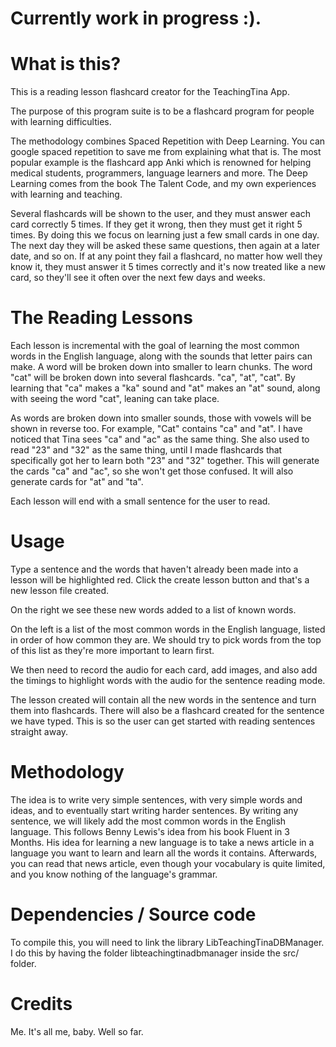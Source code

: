 # Currently work in progress :).

# What is this?
This is a reading lesson flashcard creator for the TeachingTina App.

The purpose of this program suite is to be a flashcard program for people with learning difficulties.

The methodology combines Spaced Repetition with Deep Learning.
You can google spaced repetition to save me from explaining what that is. The most popular example is the flashcard app Anki which is renowned for helping medical students, programmers, language learners and more.
The Deep Learning comes from the book The Talent Code, and my own experiences with learning and teaching.

Several flashcards will be shown to the user, and they must answer each card correctly 5 times. If they get it wrong, then they must get it right 5 times.
By doing this we focus on learning just a few small cards in one day. The next day they will be asked these same questions, then again at a later date, and so on. If at any point they fail a flashcard, no matter how well they know it, they must answer it 5 times correctly and it's now treated like a new card, so they'll see it often over the next few days and weeks.

# The Reading Lessons
Each lesson is incremental with the goal of learning the most common words in the English language, along with the sounds that letter pairs can make.
A word will be broken down into smaller to learn chunks. The word "cat" will be broken down into several flashcards. "ca", "at", "cat". By learning that "ca" makes a "ka" sound and "at" makes an "at" sound, along with seeing the word "cat", leaning can take place.

As words are broken down into smaller sounds, those with vowels will be shown in reverse too. For example, "Cat" contains "ca" and "at". I have noticed that Tina sees "ca" and "ac" as the same thing. She also used to read "23" and "32" as the same thing, until I made flashcards that specifically got her to learn both "23" and "32" together. This will generate the cards "ca" and "ac", so she won't get those confused. It will also generate cards for "at" and "ta".

Each lesson will end with a small sentence for the user to read.

# Usage
Type a sentence and the words that haven't already been made into a lesson will be highlighted red.
Click the create lesson button and that's a new lesson file created.

On the right we see these new words added to a list of known words.

On the left is a list of the most common words in the English language, listed in order of how common they are. We should try to pick words from the top of this list as they're more important to learn first.

We then need to record the audio for each card, add images, and also add the timings to highlight words with the audio for the sentence reading mode.

The lesson created will contain all the new words in the sentence and turn them into flashcards. There will also be a flashcard created for the sentence we have typed. This is so the user can get started with reading sentences straight away.

# Methodology
The idea is to write very simple sentences, with very simple words and ideas, and to eventually start writing harder sentences.
By writing any sentence, we will likely add the most common words in the English language. This follows Benny Lewis's idea from his book Fluent in 3 Months. His idea for learning a new language is to take a news article in a language you want to learn and learn all the words it contains. Afterwards, you can read that news article, even though your vocabulary is quite limited, and you know nothing of the language's grammar.

# Dependencies / Source code
To compile this, you will need to link the library LibTeachingTinaDBManager. I do this by having the folder libteachingtinadbmanager inside the src/ folder.

# Credits
Me. It's all me, baby. Well so far.
